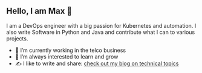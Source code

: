 ## Hello, I am Max 👋

I am a DevOps engineer with a big passion for Kubernetes and automation.
I also write Software in Python and Java and contribute what I can to various projects.

- 🔭 I’m currently working in the telco business 
- 🌱 I’m always interested to learn and grow
- ✍️ I like to write and share: [check out my blog on technical topics](https://max-pfeiffer.github.io/)
